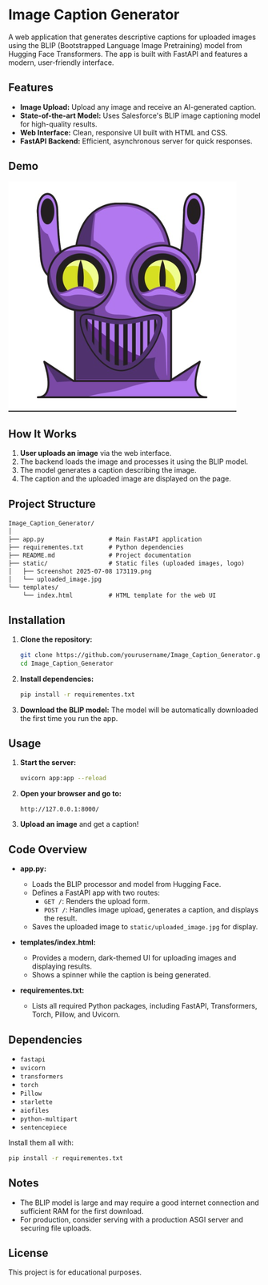 # Image Caption Generator

A web application that generates descriptive captions for uploaded images using the BLIP (Bootstrapped Language Image Pretraining) model from Hugging Face Transformers. The app is built with FastAPI and features a modern, user-friendly interface.

## Features

- **Image Upload:** Upload any image and receive an AI-generated caption.
- **State-of-the-art Model:** Uses Salesforce's BLIP image captioning model for high-quality results.
- **Web Interface:** Clean, responsive UI built with HTML and CSS.
- **FastAPI Backend:** Efficient, asynchronous server for quick responses.

## Demo

![App Screenshot](static/Screenshot%202025-07-08%20173119.png)

## How It Works

1. **User uploads an image** via the web interface.
2. The backend loads the image and processes it using the BLIP model.
3. The model generates a caption describing the image.
4. The caption and the uploaded image are displayed on the page.

## Project Structure

```
Image_Caption_Generator/
│
├── app.py                  # Main FastAPI application
├── requirementes.txt       # Python dependencies
├── README.md               # Project documentation
├── static/                 # Static files (uploaded images, logo)
│   ├── Screenshot 2025-07-08 173119.png
│   └── uploaded_image.jpg
└── templates/
    └── index.html          # HTML template for the web UI
```

## Installation

1. **Clone the repository:**
   ```bash
   git clone https://github.com/yourusername/Image_Caption_Generator.git
   cd Image_Caption_Generator
   ```

2. **Install dependencies:**
   ```bash
   pip install -r requirementes.txt
   ```

3. **Download the BLIP model:**
   The model will be automatically downloaded the first time you run the app.

## Usage

1. **Start the server:**
   ```bash
   uvicorn app:app --reload
   ```

2. **Open your browser and go to:**
   ```
   http://127.0.0.1:8000/
   ```

3. **Upload an image** and get a caption!

## Code Overview

- **app.py:**  
  - Loads the BLIP processor and model from Hugging Face.
  - Defines a FastAPI app with two routes:
    - `GET /`: Renders the upload form.
    - `POST /`: Handles image upload, generates a caption, and displays the result.
  - Saves the uploaded image to `static/uploaded_image.jpg` for display.

- **templates/index.html:**  
  - Provides a modern, dark-themed UI for uploading images and displaying results.
  - Shows a spinner while the caption is being generated.

- **requirementes.txt:**  
  - Lists all required Python packages, including FastAPI, Transformers, Torch, Pillow, and Uvicorn.

## Dependencies

- `fastapi`
- `uvicorn`
- `transformers`
- `torch`
- `Pillow`
- `starlette`
- `aiofiles`
- `python-multipart`
- `sentencepiece`

Install them all with:
```bash
pip install -r requirementes.txt
```

## Notes

- The BLIP model is large and may require a good internet connection and sufficient RAM for the first download.
- For production, consider serving with a production ASGI server and securing file uploads.

## License

This project is for educational purposes. 
